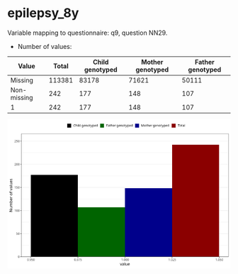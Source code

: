 # epilepsy_8y
Variable mapping to questionnaire: q9, question NN29.
- Number of values:

| Value | Total | Child genotyped | Mother genotyped | Father genotyped |
| ----- | ----- | --------------- | ---------------- | ---------------- |
| Missing | 113381 | 83178 | 71621 | 50111 |
| Non-missing | 242 | 177 | 148 | 107 |
| 1 | 242 | 177 | 148 | 107 |



![](epilepsy_8y_n.png)



